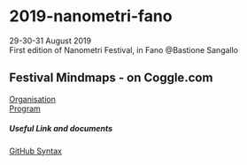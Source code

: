 # 2019-nanometri-fano
29-30-31 August 2019  
First edition of Nanometri Festival, in Fano @Bastione Sangallo

## Festival Mindmaps - on Coggle.com
[Organisation](organisation)  
[Program](https://coggle.it/diagram/XLXRwRJYKxmIm0mR/t/nanometri-program)

##### Useful Link and documents
[GitHub Syntax](https://help.github.com/en/articles/basic-writing-and-formatting-syntax)
